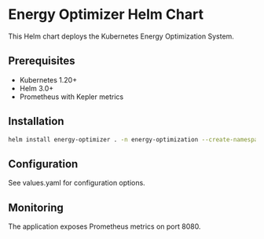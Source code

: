 # Energy Optimizer Helm Chart

This Helm chart deploys the Kubernetes Energy Optimization System.

## Prerequisites

- Kubernetes 1.20+
- Helm 3.0+
- Prometheus with Kepler metrics

## Installation

```bash
helm install energy-optimizer . -n energy-optimization --create-namespace
```

## Configuration

See values.yaml for configuration options.

## Monitoring

The application exposes Prometheus metrics on port 8080.
